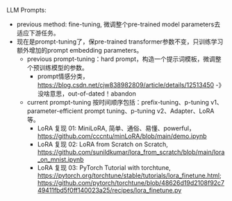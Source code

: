 LLM Prompts:
- previous method: fine-tuning, 微调整个pre-trained model parameters去适应下游任务。
- 现在是prompt-tuning了，保pre-trained transformer参数不变，只训练学习额外增加的prompt embedding parameters。
  - previous prompt-tuning：hard prompt，构造一个提示词模板，微调整个预训练模型的参数。
    - prompt情感分类，https://blog.csdn.net/cjw838982809/article/details/12513450 -》 没啥意思，out-of-dated！abandon
  - current prompt-tuning 按时间顺序包括：prefix-tuning、p-tuning v1、parameter-efficient prompt tuning、p-tuning v2、Adapter、LoRA等。
    - LoRA 复现 01: MiniLoRA, 简单、通俗、易懂、powerful，https://github.com/cccntu/minLoRA/blob/main/demo.ipynb
    - LoRA 复现 02: LoRA from Scratch on Scratch, https://github.com/sunildkumar/lora_from_scratch/blob/main/lora_on_mnist.ipynb
    - LoRA 复现 03: PyTorch Tutorial with torchtune, https://pytorch.org/torchtune/stable/tutorials/lora_finetune.html; https://github.com/pytorch/torchtune/blob/48626d19d2108f92c749411fbd5f0ff140023a25/recipes/lora_finetune.py
